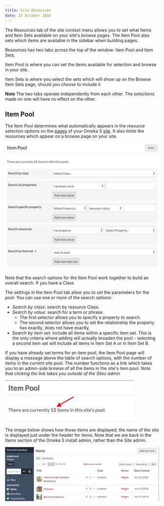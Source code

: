 ```yaml
---
title: Site Resources
date: 25 October 2016
---
```

The Resources tab of the site context menu allows you to set what Items and Item Sets available on your site's browse pages. The Item Pool also sets which items are available in the sidebar when building pages.

Resources has two tabs across the top of the window: Item Pool and Item Sets. 

Item Pool is where you can set the items available for selection and browse in your site.

Item Sets is where you select the sets which will show up on the  Browse Item Sets page, should you choose to include it

**Note** The two tabs operate independently from each other. The selections made on one will have no effect on the other. 



Item Pool
----------------------------
The Item Pool determines what automatically appears in the resource selection options on the [pages](../sites/site_pages.md) of your Omeka S [site](../sites/sites.md). It also limits the resources which appear on a browse page on your site.

![The Item Pool tab on site settings has multiple search options, as described below](../sites/sitesfiles/sites_itempool.png)

Note that the search options for the Item Pool work together to build an overall search. If you have a Class

The settings in the Item Pool tab allow you to set the parameters for the pool. You can use one or more of the search options:
* *Search by class*: search by resource Class. 
* *Search by value*: search for a term or phrase. 
    - The first selector allows you to specify a property to search. 
    - The second selector allows you to set the relationship the property has exactly, does not have exactly, 
* *Search by item set*: include all items within a specific item set. This is the only criteria where adding will actually broaden the pool - selecting a second item set will include all items in Item Set A or in Item Set B. 

If you have already set terms for an item pool, the Item Pool page will display a message above the table of search options, with the number of items in the current site pool. The number functions as a link which takes you to an admin-side browse of all the items in the site's item pool. *Note that clicking the link takes you outside of the Sites admin*

![arrow points to the link in the current items sentence](../sites/sitesfiles/sites_ipn.png)

The image below shows how those items are displayed; the name of the site is displayed just under the header for items. Note that we are back in the Items section of the Omeka S install admin, rather than the Site admin. 

![items in site Jane Austen](../sites/sitesfiles/sites_itemsinpool.png)